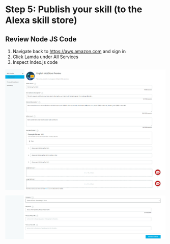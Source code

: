 # Step 5: Publish your skill (to the Alexa skill store)

## Review Node JS Code
1.	Navigate back to https://aws.amazon.com and sign in
2.	Click Lamda under All Services
3.  Inspect Index.js code


![Distribution 01](https://github.com/h0psing/melb-amazon-alexa-meetup/blob/master/images/distribution-01.png)


![Distribution 02](https://github.com/h0psing/melb-amazon-alexa-meetup/blob/master/images/distribution-02.png)






